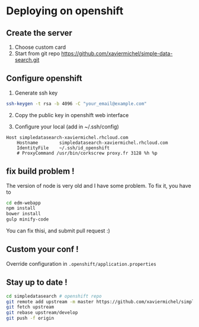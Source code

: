 
# Deploying on openshift

## Create the server

1. Choose custom card
2. Start from git repo https://github.com/xaviermichel/simple-data-search.git

## Configure openshift

1. Generate ssh key
```bash
ssh-keygen -t rsa -b 4096 -C "your_email@example.com"
```

2. Copy the public key in openshift web interface

3. Configure your local (add in ~/.ssh/config)
```
Host simpledatasearch-xaviermichel.rhcloud.com
    Hostname        simpledatasearch-xaviermichel.rhcloud.com
    IdentityFile    ~/.ssh/id_openshift
	# ProxyCommand /usr/bin/corkscrew proxy.fr 3128 %h %p
```

## fix build problem !

The version of node is very old and I have some problem. To fix it, you have to
```bash
cd edm-webapp
npm install
bower install
gulp minify-code
```

You can fix thisi, and submit pull request :)

## Custom your conf !

Override configuration in `.openshift/application.properties`


## Stay up to date !

```bash
cd simpledatasearch # openshift repo
git remote add upstream -m master https://github.com/xaviermichel/simple-data-search.git
git fetch upstream
git rebase upstream/develop
git push -f origin
```

